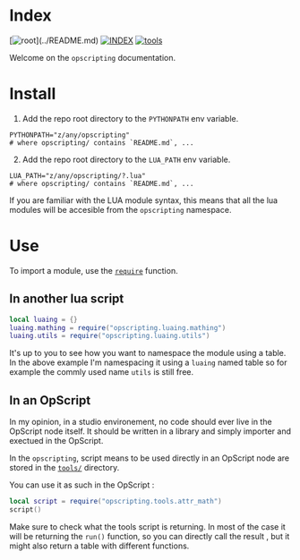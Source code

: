 # Index

[![root](https://img.shields.io/badge/back_to_root-536362?)](../README.md)
[![INDEX](https://img.shields.io/badge/index-blue?labelColor=blue)](INDEX.md)
[![tools](https://img.shields.io/badge/tools-4f4f4f)](tools.md)

Welcome on the `opscripting` documentation.

# Install

1. Add the repo root directory to the `PYTHONPATH` env variable.

```shell
PYTHONPATH="z/any/opscripting"
# where opscripting/ contains `README.md`, ...
```

2. Add the repo root directory to the `LUA_PATH` env variable.

```shell
LUA_PATH="z/any/opscripting/?.lua"
# where opscripting/ contains `README.md`, ...
```

If you are familiar with the LUA module syntax, this means that all the
lua modules will be accesible from the `opscripting` namespace.

# Use

To import a module, use the [`require`](https://www.lua.org/pil/8.1.html) function.

## In another lua script

```lua
local luaing = {}
luaing.mathing = require("opscripting.luaing.mathing")
luaing.utils = require("opscripting.luaing.utils")
```

It's up to you to see how you want to namespace the module using a table.
In the above example I'm namespacing it using a `luaing` named table so for
example the commly used name `utils` is still free.

## In an OpScript

In my opinion, in a studio environement, no code should ever live in the 
OpScript node itself. It should be written in a library and simply importer
and exectued in the OpScript.

In the `opscripting`, script means to be used directly in an OpScript node
are stored in the [`tools/`](../opscripting/tools) directory.

You can use it as such in the OpScript :

```lua
local script = require("opscripting.tools.attr_math")
script()
```

Make sure to check what the tools script is returning. In most of the case
it will be returning the `run()` function, so you can directly call the result
, but it might also return a table with different functions.